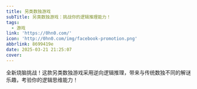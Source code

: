 ```yaml
---
title: 另类数独游戏
subTitle: 另类数独游戏：挑战你的逻辑推理能力！
tags:
  - 游戏
link: 'https://0hn0.com/'
icon: 'http://0hn0.com/img/facebook-promotion.png'
abbrlink: 8699419e
date: 2025-03-21 21:25:07
cover:
---
```


全新烧脑挑战！这款另类数独游戏采用逆向逻辑推理，带来与传统数独不同的解谜乐趣，考验你的逻辑思维能力！